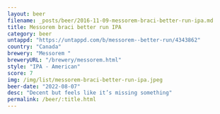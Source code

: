 ```yaml
---
layout: beer
filename: _posts/beer/2016-11-09-messorem-braci-better-run-ipa.md
title: Messorem braci better run IPA
category: beer
untappd: "https://untappd.com/b/messorem--better-run/4343862"
country: "Canada"
brewery: "Messorem "
breweryURL: "/brewery/messorem.html"
style: "IPA - American"
score: 7
img: /img/list/messorem-braci-better-run-ipa.jpeg
beer-date: "2022-08-07"
desc: "Decent but feels like it’s missing something"
permalink: /beer/:title.html
---
```

